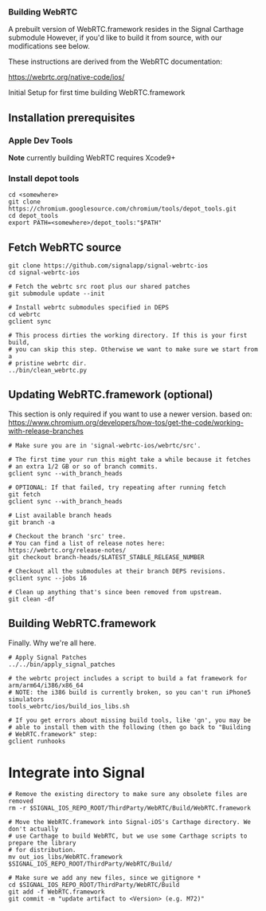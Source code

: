 ### Building WebRTC

A prebuilt version of WebRTC.framework resides in the Signal Carthage submodule
However, if you'd like to build it from source, with our modifications see below.

These instructions are derived from the WebRTC documentation:

https://webrtc.org/native-code/ios/

Initial Setup for first time building WebRTC.framework

## Installation prerequisites

### Apple Dev Tools

**Note** currently building WebRTC requires Xcode9+

### Install depot tools

    cd <somewhere>
    git clone https://chromium.googlesource.com/chromium/tools/depot_tools.git
    cd depot_tools
    export PATH=<somewhere>/depot_tools:"$PATH"

## Fetch WebRTC source

    git clone https://github.com/signalapp/signal-webrtc-ios
    cd signal-webrtc-ios

    # Fetch the webrtc src root plus our shared patches
    git submodule update --init

    # Install webrtc submodules specified in DEPS
    cd webrtc
    gclient sync

    # This process dirties the working directory. If this is your first build,
    # you can skip this step. Otherwise we want to make sure we start from a
    # pristine webrtc dir.
    ../bin/clean_webrtc.py

## Updating WebRTC.framework (optional)

This section is only required if you want to use a newer version.
based on: https://www.chromium.org/developers/how-tos/get-the-code/working-with-release-branches

    # Make sure you are in 'signal-webrtc-ios/webrtc/src'.

    # The first time your run this might take a while because it fetches
    # an extra 1/2 GB or so of branch commits.
    gclient sync --with_branch_heads

    # OPTIONAL: If that failed, try repeating after running fetch
    git fetch
    gclient sync --with_branch_heads

    # List available branch heads
    git branch -a

    # Checkout the branch 'src' tree.
    # You can find a list of release notes here: https://webrtc.org/release-notes/
    git checkout branch-heads/$LATEST_STABLE_RELEASE_NUMBER

    # Checkout all the submodules at their branch DEPS revisions.
    gclient sync --jobs 16

    # Clean up anything that's since been removed from upstream.
    git clean -df

## Building WebRTC.framework

Finally. Why we're all here.

    # Apply Signal Patches
    ../../bin/apply_signal_patches

    # the webrtc project includes a script to build a fat framework for arm/arm64/i386/x86_64
    # NOTE: the i386 build is currently broken, so you can't run iPhone5 simulators
    tools_webrtc/ios/build_ios_libs.sh

    # If you get errors about missing build tools, like 'gn', you may be
    # able to install them with the following (then go back to "Building
    # WebRTC.framework" step:
    gclient runhooks

# Integrate into Signal

    # Remove the existing directory to make sure any obsolete files are removed
    rm -r $SIGNAL_IOS_REPO_ROOT/ThirdParty/WebRTC/Build/WebRTC.framework

    # Move the WebRTC.framework into Signal-iOS's Carthage directory. We don't actually
    # use Carthage to build WebRTC, but we use some Carthage scripts to prepare the library
    # for distribution.
    mv out_ios_libs/WebRTC.framework $SIGNAL_IOS_REPO_ROOT/ThirdParty/WebRTC/Build/

    # Make sure we add any new files, since we gitignore *
    cd $SIGNAL_IOS_REPO_ROOT/ThirdParty/WebRTC/Build
    git add -f WebRTC.framework
    git commit -m "update artifact to <Version> (e.g. M72)"

